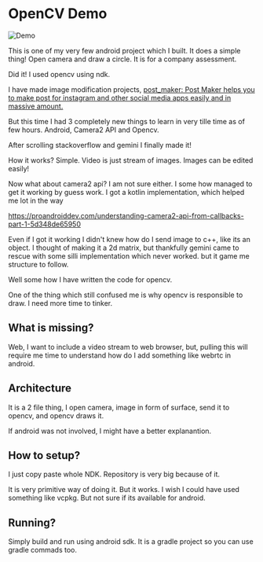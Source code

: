 # OpenCV Demo

![Demo](demo.gif)

This is one of my very few android project which I built. It does a simple thing! Open camera and draw a circle. 
It is for a company assessment. 

Did it! I used opencv using ndk. 



I have made image modification projects, [post_maker: Post Maker helps you to make post for instagram and other social media apps easily and in massive amount.](https://github.com/PiyushXCoder/post_maker)

But this time I had 3 completely new things to learn in very tille time as of few hours. Android, Camera2 API and Opencv. 

After scrolling stackoverflow and gemini I finally made it!

How it works? Simple. Video is just stream of images. Images can be edited easily!



Now what about camera2 api? I am not sure either. I some how managed to get it working by guess work. I got a kotlin implementation, which helped me lot in the way 

https://proandroiddev.com/understanding-camera2-api-from-callbacks-part-1-5d348de65950

Even if I got it working I didn't knew how do I send image to c++, like its an object. I thought of making it a 2d matrix, but thankfully gemini came to rescue with some silli implementation which never worked. but it game me structure to follow. 

Well some how I have written the code for opencv. 

One of the thing which still confused me is why opencv is responsible to draw. I need more time to tinker. 



## What is missing?

Web, I want to include a video stream to web browser, but, pulling this will require me time to understand how do I add something like webrtc in android. 

## Architecture

It is a 2 file thing, I open camera, image in form of surface, send it to opencv, and opencv draws it. 

If android was not involved, I might have a better explanantion.

## How to setup?

I just copy paste whole NDK. Repository is very big because of it. 

It is very primitive way of doing it. But it works. I wish I could have used something like vcpkg. But not sure if its available for android. 

## Running?

Simply build and run using android sdk. It is a gradle project so you can use gradle commads too.

